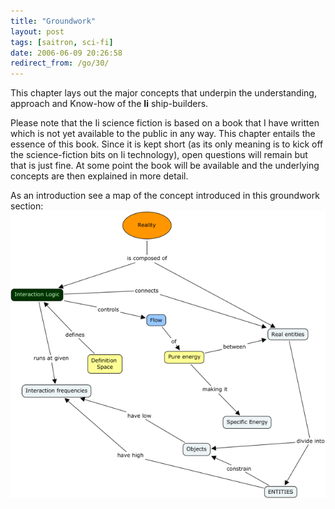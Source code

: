 ```yaml
---
title: "Groundwork"
layout: post
tags: [saitron, sci-fi]
date: 2006-06-09 20:26:58
redirect_from: /go/30/
---
```


This chapter lays out the major concepts that underpin the understanding, approach and Know-how of the **Ii** ship-builders.

Please note that the Ii science fiction is based on a book that I have written which is not yet available to the public in any way. This chapter entails the essence of this book. Since it is kept short (as its only meaning is to kick off the science-fiction bits on Ii technology), open questions will remain but that is just fine. At some point the book will be available and the underlying concepts are then explained in more detail.

As an introduction see a map of the concept introduced in this groundwork section:
 ![](/public/assets/saitech1-fig0.png)